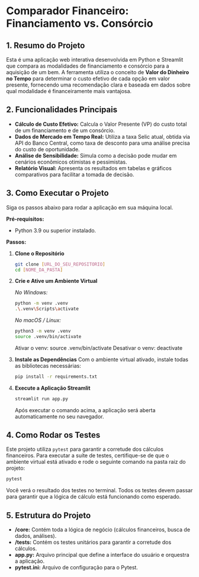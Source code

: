 # Comparador Financeiro: Financiamento vs. Consórcio

## 1. Resumo do Projeto

Esta é uma aplicação web interativa desenvolvida em Python e Streamlit que compara as modalidades de financiamento e consórcio para a aquisição de um bem. A ferramenta utiliza o conceito de **Valor do Dinheiro no Tempo** para determinar o custo efetivo de cada opção em valor presente, fornecendo uma recomendação clara e baseada em dados sobre qual modalidade é financeiramente mais vantajosa.

## 2. Funcionalidades Principais

- **Cálculo de Custo Efetivo:** Calcula o Valor Presente (VP) do custo total de um financiamento e de um consórcio.
- **Dados de Mercado em Tempo Real:** Utiliza a taxa Selic atual, obtida via API do Banco Central, como taxa de desconto para uma análise precisa do custo de oportunidade.
- **Análise de Sensibilidade:** Simula como a decisão pode mudar em cenários econômicos otimistas e pessimistas.
- **Relatório Visual:** Apresenta os resultados em tabelas e gráficos comparativos para facilitar a tomada de decisão.

## 3. Como Executar o Projeto

Siga os passos abaixo para rodar a aplicação em sua máquina local.

**Pré-requisitos:**
- Python 3.9 ou superior instalado.

**Passos:**

1.  **Clone o Repositório**
    ```bash
    git clone [URL_DO_SEU_REPOSITORIO]
    cd [NOME_DA_PASTA]
    ```

2.  **Crie e Ative um Ambiente Virtual**
    
    *No Windows:*
    ```bash
    python -m venv .venv
    .\.venv\Scripts\activate
    ```
    
    *No macOS / Linux:*
    ```bash
    python3 -m venv .venv
    source .venv/bin/activate
    ```
    Ativar o venv: source .venv/bin/activate
    Desativar o venv: deactivate

3.  **Instale as Dependências**
    Com o ambiente virtual ativado, instale todas as bibliotecas necessárias:
    ```bash
    pip install -r requirements.txt
    ```

4.  **Execute a Aplicação Streamlit**
    ```bash
    streamlit run app.py
    ```
    Após executar o comando acima, a aplicação será aberta automaticamente no seu navegador.

## 4. Como Rodar os Testes

Este projeto utiliza `pytest` para garantir a corretude dos cálculos financeiros. Para executar a suíte de testes, certifique-se de que o ambiente virtual está ativado e rode o seguinte comando na pasta raiz do projeto:

```bash
pytest
```
Você verá o resultado dos testes no terminal. Todos os testes devem passar para garantir que a lógica de cálculo está funcionando como esperado.

## 5. Estrutura do Projeto

- **/core:** Contém toda a lógica de negócio (cálculos financeiros, busca de dados, análises).
- **/tests:** Contém os testes unitários para garantir a corretude dos cálculos.
- **app.py:** Arquivo principal que define a interface do usuário e orquestra a aplicação.
- **pytest.ini:** Arquivo de configuração para o Pytest.
